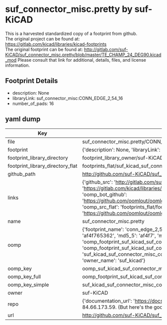# suf_connector_misc.pretty by suf-KiCAD  
This is a harvested standardized copy of a footprint from github.  
The original project can be found at:  
https://gitlab.com/kicad/libraries/kicad-footprints  
The original footprint can be found at:
http://gitlab.com/suf-KiCAD/suf_connector_misc.pretty/blob/master/TE_CHAMP_24_DEG90.kicad_mod
Please consult that link for additional, details, files, and license information.  
## Footprint Details
* description: None  
* libraryLink: suf_connector_misc:CONN_EDGE_2,54_16  
* number_of_pads: 16  
## yaml dump  
| Key | Value |  
| --- | --- |  
| file | suf_connector_misc.pretty/CONN_EDGE_2,54_16.kicad_mod |  
| footprint | {'description': None, 'libraryLink': 'suf_connector_misc:CONN_EDGE_2,54_16', 'number_of_pads': 16} |  
| footprint_library_directory | footprint_library_owner/suf-KiCAD_suf_connector_misc.pretty |  
| footprint_library_directory_flat | footprints_flat/suf_kicad_suf_connector_misc_conn_edge_2,54_16/working |  
| github_path | http://github.com/suf-KiCAD/suf_connector_misc.pretty/blob/master/CONN_EDGE_2,54_16.kicad_mod |  
| links | {'github_src': 'http://gitlab.com/suf-KiCAD/suf_connector_misc.pretty/blob/master/TE_CHAMP_24_DEG90.kicad_mod', 'github_src_repo': 'https://gitlab.com/kicad/libraries/kicad-footprints', 'oomp_bot': 'footprints/suf_kicad_suf_connector_misc_conn_edge_2,54_16/working', 'oomp_bot_github': 'https://github.com/oomlout/oomlout_oomp_footprint_bot/tree/main/footprints/suf_kicad_suf_connector_misc_conn_edge_2,54_16/working', 'oomp_src_flat': 'footprints_flat/footprints_flat/suf_kicad_suf_connector_misc_conn_edge_2,54_16/working', 'oomp_src_flat_github': 'https://github.com/oomlout/oomlout_oomp_footprint_src/tree/main/footprints_flat/suf_kicad_suf_connector_misc_conn_edge_2,54_16/working'} |  
| name | suf_connector_misc.pretty |  
| oomp | {'footprint_name': 'conn_edge_2,54_16', 'library_name': 'suf_connector_misc', 'md5': 'af4f7653626a60f456628d22aeb657b1', 'md5_10': 'af4f765362', 'md5_5': 'af4f7', 'md5_6': 'af4f76', 'oomp_key': 'oomp_suf_kicad_suf_connector_misc_conn_edge_2,54_16', 'oomp_key_extra': 'oomp_footprint_suf_kicad_suf_connector_misc_conn_edge_2,54_16', 'oomp_key_full': 'oomp_footprint_suf_kicad_suf_connector_misc_conn_edge_2,54_16_af4f76', 'oomp_key_simple': 'suf_kicad_suf_connector_misc_conn_edge_2,54_16', 'original_filename': 'suf_connector_misc.pretty/CONN_EDGE_2,54_16.kicad_mod', 'owner_name': 'suf_kicad'} |  
| oomp_key | oomp_suf_kicad_suf_connector_misc_conn_edge_2,54_16 |  
| oomp_key_full | oomp_footprint_suf_kicad_suf_connector_misc_conn_edge_2,54_16 |  
| oomp_key_simple | suf_kicad_suf_connector_misc_conn_edge_2,54_16 |  
| owner | suf-KiCAD |  
| repo | {'documentation_url': 'https://docs.github.com/rest/overview/resources-in-the-rest-api#rate-limiting', 'message': "API rate limit exceeded for 84.66.173.59. (But here's the good news: Authenticated requests get a higher rate limit. Check out the documentation for more details.)"} |  
| url | http://github.com/suf-KiCAD/suf_connector_misc.pretty |  

